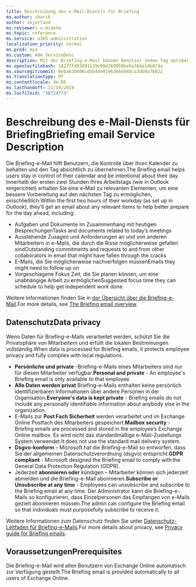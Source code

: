 ```yaml
---
title: Beschreibung des e-Mail-Diensts für Briefing
ms.author: sharik
author: skjerland
ms.reviewer: v-midehm
ms.topic: reference
ms.service: o365-administration
localization_priority: normal
ms.prod: mya
ms.custom: Adm_ServiceDesc
description: Mit der Briefing-e-Mail können Benutzer jeden Tag optimal nutzen. Er identifiziert Verkaufschancen in verschiedenen Elementen und bietet zeitgerechte Erinnerungen.
ms.openlocfilehash: 1027ffd93891139e90d369950be5e364e14b074a
ms.sourcegitcommit: 0eba638406cd5b48e01963664948ca3db0a76822
ms.translationtype: MT
ms.contentlocale: de-DE
ms.lasthandoff: 11/19/2019
ms.locfileid: "38724773"
---
```

# <a name="briefing-email-service-description"></a><span data-ttu-id="ee491-104">Beschreibung des e-Mail-Diensts für Briefing</span><span class="sxs-lookup"><span data-stu-id="ee491-104">Briefing email Service Description</span></span>

<span data-ttu-id="ee491-105">Die Briefing-e-Mail hilft Benutzern, die Kontrolle über Ihren Kalender zu behalten und den Tag absichtlich zu übernehmen.</span><span class="sxs-lookup"><span data-stu-id="ee491-105">The Briefing email helps users stay in control of their calendar and be intentional about their day.</span></span> <span data-ttu-id="ee491-106">Innerhalb der ersten zwei Stunden Ihres Arbeitstags (wie in Outlook eingerichtet) erhalten Sie eine e-Mail zu relevanten Elementen, um eine bessere Vorbereitung auf den nächsten Tag zu ermöglichen, einschließlich:</span><span class="sxs-lookup"><span data-stu-id="ee491-106">Within the first two hours of their workday (as set up in Outlook), they’ll get an email about any relevant items to help better prepare for the day ahead, including:</span></span>

* <span data-ttu-id="ee491-107">Aufgaben und Dokumente im Zusammenhang mit heutigen Besprechungen</span><span class="sxs-lookup"><span data-stu-id="ee491-107">Tasks and documents related to today’s meetings</span></span>
* <span data-ttu-id="ee491-108">Ausstehende Zusagen und Anforderungen an und von anderen Mitarbeitern in e-Mails, die durch die Risse möglicherweise gefallen sind</span><span class="sxs-lookup"><span data-stu-id="ee491-108">Outstanding commitments and requests to and from other collaborators in email that might have fallen through the cracks</span></span>
* <span data-ttu-id="ee491-109">E-Mails, die Sie möglicherweise nachverfolgen müssen</span><span class="sxs-lookup"><span data-stu-id="ee491-109">Emails they might need to follow up on</span></span>
* <span data-ttu-id="ee491-110">Vorgeschlagene Fokus Zeit, die Sie planen können, um eine unabhängige Arbeit zu ermöglichen</span><span class="sxs-lookup"><span data-stu-id="ee491-110">Suggested focus time they can schedule to help get independent work done</span></span>

<span data-ttu-id="ee491-111">Weitere Informationen finden Sie in [der Übersicht über die Briefing-e-Mail](https://docs.microsoft.com/Briefing/be-overview).</span><span class="sxs-lookup"><span data-stu-id="ee491-111">For more details, see [The Briefing email overview](https://docs.microsoft.com/Briefing/be-overview).</span></span>

## <a name="data-privacy"></a><span data-ttu-id="ee491-112">Datenschutz</span><span class="sxs-lookup"><span data-stu-id="ee491-112">Data privacy</span></span>

<span data-ttu-id="ee491-113">Wenn Daten für Briefing-e-Mails verarbeitet werden, schützt Sie die Privatsphäre von Mitarbeitern und erfüllt die lokalen Bestimmungen vollständig.</span><span class="sxs-lookup"><span data-stu-id="ee491-113">When data is processed for Briefing emails, it protects employee privacy and fully complies with local regulations.</span></span>

* <span data-ttu-id="ee491-114">**Persönliche und private** -Briefing-e-Mails eines Mitarbeiters sind nur für diesen Mitarbeiter verfügbar.</span><span class="sxs-lookup"><span data-stu-id="ee491-114">**Personal and private** - An employee's Briefing email is only available to that employee.</span></span>
* <span data-ttu-id="ee491-115">**Alle Daten werden privat** Briefing-e-Mails enthalten keine persönlich identifizierbaren Informationen über andere Personen in der Organisation.</span><span class="sxs-lookup"><span data-stu-id="ee491-115">**Everyone's data is kept private** - Briefing emails do not include any personally identifiable information about anybody else in the organization.</span></span>
* <span data-ttu-id="ee491-116">E-Mails zur **Post Fach Sicherheit** werden verarbeitet und im Exchange Online Postfach des Mitarbeiters gespeichert.</span><span class="sxs-lookup"><span data-stu-id="ee491-116">**Mailbox security** - Briefing emails are processed and stored in the employee’s Exchange Online mailbox.</span></span> <span data-ttu-id="ee491-117">Es wird nicht das standardmäßige e-Mail-Zustellungs System verwendet.</span><span class="sxs-lookup"><span data-stu-id="ee491-117">It does not use the standard mail delivery system.</span></span>
* <span data-ttu-id="ee491-118">**Dsgvo-konform** – Microsoft hat die Briefing-e-Mail so entworfen, dass Sie der allgemeinen Datenschutzverordnung (dsgvo) entspricht.</span><span class="sxs-lookup"><span data-stu-id="ee491-118">**GDPR compliant** - Microsoft designed the Briefing email to comply with the General Data Protection Regulation (GDPR).</span></span>
* <span data-ttu-id="ee491-119">Jederzeit **abonnieren oder** kündigen – Mitarbeiter können sich jederzeit abmelden und die Briefing-e-Mail abonnieren.</span><span class="sxs-lookup"><span data-stu-id="ee491-119">**Subscribe or Unsubscribe at any time** - Employees can unsubscribe and subscribe to the Briefing email at any time.</span></span> <span data-ttu-id="ee491-120">Der Administrator kann die Briefing-e-Mails so konfigurieren, dass Einzelpersonen das Empfangen von e-Mails gezielt abonnieren müssen.</span><span class="sxs-lookup"><span data-stu-id="ee491-120">The admin can configure the Briefing email so that individuals must purposefully subscribe to receive it.</span></span>

<span data-ttu-id="ee491-121">Weitere Informationen zum Datenschutz finden Sie unter [Datenschutz-Leitfaden für Briefing-e-Mails](https://docs.microsoft.com/Briefing/be-privacy).</span><span class="sxs-lookup"><span data-stu-id="ee491-121">For more details about privacy, see [Privacy guide for Briefing emails](https://docs.microsoft.com/Briefing/be-privacy).</span></span>

## <a name="prerequisites"></a><span data-ttu-id="ee491-122">Voraussetzungen</span><span class="sxs-lookup"><span data-stu-id="ee491-122">Prerequisites</span></span>

<span data-ttu-id="ee491-123">Die Briefing-e-Mail wird allen Benutzern von Exchange Online automatisch zur Verfügung gestellt.</span><span class="sxs-lookup"><span data-stu-id="ee491-123">The Briefing email is provided automatically to all users of Exchange Online.</span></span>